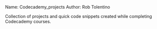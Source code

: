 Name: Codecademy_projects
Author: Rob Tolentino

Collection of projects and quick code snippets created while completing Codecademy courses.
